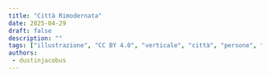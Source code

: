 ```yaml
---
title: "Città Rimodernata"
date: 2025-04-29
draft: false
description: ""
tags: ["illustrazione", "CC BY 4.0", "verticale", "città", "persone", "trasporti"]
authors:
 - dustinjacobus
---
```



